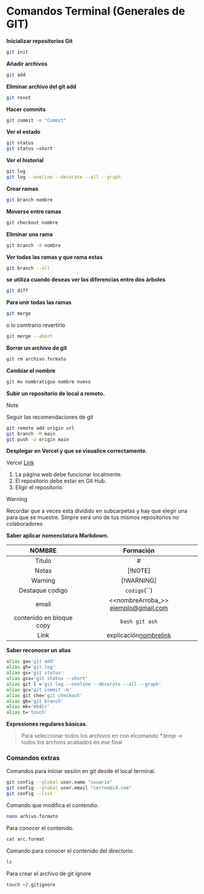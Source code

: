 # Comandos Terminal (Generales de GIT)

**Inicializar repositorios Git**
```bash
git init
```
**Añadir archivos**
```bash
git add
```
**Eliminar archivo del git add**
```bash
git reset 
```
**Hacer commits**
```bash
git commit -m "Commit"
```
**Ver el estado**
```bash
git status
git status –short
```
**Ver el historial**
```bash
git log
git log --oneline --decorate --all --graph
```

**Crear ramas** 
```bash
git branch nombre
```
**Moverse entre ramas**
```bash
git checkout nombre
```
**Eliminar una rama**
```bash
git branch -d nombre
```
**Ver todas las ramas y que rama estas**
```bash
git branch --all 
```
**se utiliza cuando deseas ver las diferencias entre dos árboles**
```bash
git diff
```

**Para unir todas las ramas**
```bash
git merge 
```
o lo comtrario revertirlo
```bash
git merge --abort
```

**Borrar un archivo de git**
```bash
git rm archivo.formato
```

**Cambiar el nombre**
```bash
git mv nombratiguo nombre nuevo
```

**Subir un repositorio de local a remoto.**

>[!NOTE]
> Seguir las recomendaciones de git
```bash
git remote add origin url
git branch -M main
git push -u origin main
```

**Desplegar en Vercel y que se visualice correctamente.**

 Vercel [Link](https://vercel.com/)
1. La página web debe funcionar localmente.
2. El repositorio debe estar en Git Hub.
3. Eligir el repositorio.

>[!WARNING]
> Recordar que a veces esta dividido en subcarpetas y hay que elegir una para que se muestre.
> Simpre será uno de tus mismos repositorios no colaboradores

**Saber aplicar nomenclatura Markdown.**

|          NOMBRE          |               Formación               |
|:------------------------:|:-------------------------------------:|
|          Titulo          |                   #                   |
|          Notas           |                [!NOTE]                |
|         Warning          |              [!WARNING]               |
|     Destaque codigo      |             `codigo`(``)              |
|          email           | <<nombreArroba_>> <ejemplo@gmail.com> |
| contenido en bloque copy |          ```bash git ash```           |
|           Link           |     explicación[nombrelink](url)      |





**Saber reconocer un alias**

```bash
alias ga='git add'
alias gh='git log'
alias gs='git status'
alias gss='git status --short'
alias git l ='git log --oneline --decorate --all --graph'
alias gc='git commit -m'
alias git che='git checkout'
alias gb='git branch'
alias mk='mkdir'
alias t='touch' 
```
**Expresiones regulares básicas.**
>Para seleccionar todos los archivos en con elcomando _*.temp_ -> todos los archvos acabados en ese final 

### Comandos extras
Comandos para iniciar sesión en git desde el local terminal. 
```bash
git config --global user.name "usuario"
git config --global user.email "correo@id.com"
git config --list
```

Comando que modifica el contendio.
```bash
nano arhivo.formato
```

Para conocer el contenido.
```bash
cat arc.format
```


Comando para conocer el contenido del directorio.
```bash
ls 
```

Para crear el archivo de git ignore
```bash
touch ~/.gitignore 
```
